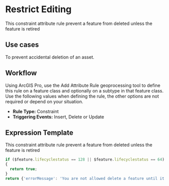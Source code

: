 # Restrict Editing

This constraint attribute rule prevent a feature from deleted unless the feature is retired

## Use cases

To prevent accidental deletion of an asset.

## Workflow

Using ArcGIS Pro, use the Add Attribute Rule geoprocessing tool to define this rule on a feature class and optionally on a subtype in that feature class.  Use the following values when defining the rule, the other options are not required or depend on your situation.
  
  - **Rule Type:** Constraint
  - **Triggering Events:** Insert, Delete or Update

## Expression Template

This constraint attribute rule prevent a feature from deleted unless the feature is retired

```js
if ($feature.lifecyclestatus == 128 || $feature.lifecyclestatus == 64)
{
  return true;
}
return {'errorMessage': 'You are not allowed delete a feature until it is retired'};

```
